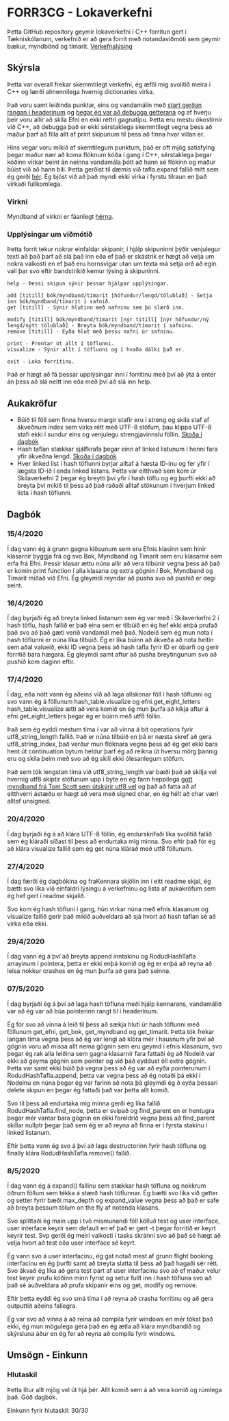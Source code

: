 # FORR3CG - Lokaverkefni
Þetta GitHub repository geymir lokaverkefni í C++ forritun gert í Tækniskólanum, verkefnið er að gera forrit með notandaviðmóti sem geymir bækur, myndbönd og tímarit. [Verkefnalýsing](https://github.com/gestskoli/FORR3CGV20_Lokaverkefni/blob/master/README.md#forr3cg-vor-2020---lokaverkefni-35)


Skýrsla
------

Þetta var overall frekar skemmtilegt verkefni, ég æfði mig svolítið meira í C++ og lærði almennilega hvernig dictionaries virka.

Það voru samt leiðinda punktar, eins og vandamálin með [start gerðan rangan í headerinum](https://github.com/hrolfurgylfa/FORR3CG-Vor-2020-Lokaverkefni#0752020) og [þegar ég var að debugga getterana](https://github.com/hrolfurgylfa/FORR3CG-Vor-2020-Lokaverkefni#0752020) og af hverju þeir voru allir að skila Efni en ekki réttri gagnatípu. Þetta eru mestu ókostirnir við C++, að debugga það er ekki sérstaklega skemmtilegt vegna þess að maður þarf að filla allt af print skipunum til þess að finna hvar villan er.

Hins vegar voru mikið af skemtilegum punktum, það er oft mjög satisfying þegar maður nær að koma flóknum kóða í gang í C++, sérstaklega þegar kóðinn virkar beint án neinna vandamála þótt að hann sé flókinn og maður búist við að hann bili. Þetta gerðist til dæmis við tafla.expand fallið mitt sem ég gerði [hér](https://github.com/hrolfurgylfa/FORR3CG-Vor-2020-Lokaverkefni#852020). Ég bjóst við að það myndi ekki virka í fyrstu tilraun en það virkaði fullkomlega.

### Virkni
Myndband af virkni er fáanlegt [hérna](https://youtu.be/crA-d0MCz4A).

### Upplýsingar um viðmótið
Þetta forrit tekur nokrar einfaldar skipanir, í hjálp skipuninni þýðir venjulegur texti að það þarf að slá það inn eða  ef það er skástrik er hægt að velja um nokra valkosti en ef það eru hornsvigar utan um texta má setja orð að egin vali þar svo eftir bandstrikið kemur lýsing á skipuninni.
```
help - Þessi skipun sýnir þessar hjálpar upplýsingar.

add [titill] bók/myndband/tímarit [höfundur/lengd/tölublað] - Setja inn bók/myndband/tímarit í safnið.
get [titill] - Sýnir hlutinn með nafninu sem þú slærð inn.

modify [titill] bók/myndband/tímarit [nýr titill] [nýr höfundur/ný lengd/nýtt tölublað] - Breyta bók/myndband/tímarit í safninu.
remove [titill] - Eyða hlut með þessu nafni úr safninu.

print - Prentar út allt í töflunni.
visualize - Sýnir allt í töflunni og í hvaða dálki það er.

exit - Loka forritinu.
```
Það er hægt að fá þessar upplýsingar inni í forritinu með því að ýta á enter án þess að slá neitt inn eða með því að slá inn help.


Aukakröfur
------

* Búið til föll sem finna hversu margir stafir eru í streng og skila staf af ákveðnum index sem virka rétt með UTF-8 stöfum, þau klippa UTF-8 stafi ekki í sundur eins og venjulegu strengjavinnslu föllin. [Skoða í dagbók](https://github.com/hrolfurgylfa/FORR3CG-Vor-2020-Lokaverkefni#1742020)
* Hash taflan stækkar sjálfkrafa þegar einn af linked listunum í henni fara yfir ákveðna lengd. [Skoða í dagbók](https://github.com/hrolfurgylfa/FORR3CG-Vor-2020-Lokaverkefni#852020)
* Hver linked list í hash töflunni byrjar alltaf á hæsta ID-inu og fer yfir í lægsta ID-ið í enda linked listans. Þetta var eitthvað sem kom úr Skilaverkefni 2 þegar ég breytti því yfir í hash töflu og ég þurfti ekki að breyta því mikið til þess að það raðaði alltaf stökunum í hverjum linked lista í hash töflunni.


Dagbók
------

### 15/4/2020
Í dag vann ég á grunn gagna klösunum sem eru Efnis klasinn sem hinir klasarnir byggja frá og svo Bok, Myndband og Timarit sem eru klasarnir sem erfa frá Efni. Þessir klasar ættu núna allir að vera tilbúnir vegna þess að það er komin print function í alla klasana og extra gögnin í Bok, Myndband og Timarit miðað við Efni. Ég gleymdi reyndar að pusha svo að pushið er degi seint.

### 16/4/2020
Í dag byrjaði ég að breyta linked listanum sem ég var með í Skilaverkefni 2 í hash töflu, hash fallið er það eina sem er tilbúið en ég hef ekki enþá prufað það svo að það gæti verið vandamál með það. Nodeið sem ég mun nota í hash töflunni er núna líka tilbúið. Ég er líka búinn að ákveða að nota heitin sem aðal valueið, ekki ID vegna þess að hash tafla fyrir ID er óþarfi og gerir forritið bara hægara. Ég gleymdi samt aftur að pusha breytingunum svo að pushið kom daginn eftir.

### 17/4/2020
Í dag, eða nótt vann ég aðeins við að laga allskonar föll í hash töflunni og svo vann ég á föllunum hash_table.visualize og efni.get_eight_letters hash_table.visualize ætti að vera komið en ég mun þurfa að kíkja aftur á efni.get_eight_letters þegar ég er búinn með utf8 föllin.

Það sem ég eyddi mestum tíma í var að vinna á bit operations fyrir utf8_string_length fallið. Það er núna tilbúið en þá er næsta skref að gera utf8_string_index, það verður mun flóknara vegna þess að ég get ekki bara hent út continuation bytum heldur þarf ég að reikna út hversu mörg þannig eru og skila þeim með svo að ég skili ekki ólesanlegum stöfum.

Það sem tók lengstan tíma við utf8_string_length var bæði það að skilja vel hvernig utf8 skiptir stöfunum upp í byte en ég fann heppilega [gott myndband frá Tom Scott sem útskýrir utf8 vel](https://youtu.be/MijmeoH9LT4) og það að fatta að af eitthverri ástæðu er hægt að vera með signed char, en ég hélt að char væri alltaf unsigned.

### 20/4/2020
Í dag byrjaði ég á að klára UTF-8 föllin, ég endurskrifaði líka svolítið fallið sem ég kláraði síðast til þess að endurtaka mig minna. Svo eftir það fór ég að klára visualize fallið sem ég get núna klárað með utf8 föllunum.

### 27/4/2020
Í dag færði ég dagbókina og fraKennara skjölin inn í eitt readme skjal, ég bætti svo líka við einfaldri lýsingu á verkefninu og lista af aukakröfum sem ég hef gert í readme skjalið.

Svo kom ég hash töfluni í gang, hún virkar núna með efnis klasanum og visualize fallið gerir það mikið auðveldara að sjá hvort að hash taflan sé að virka eða ekki.

### 29/4/2020
Í dag vann ég á því að breyta append inntakinu og RodudHashTafla arrayinum í pointera, þetta er ekki enþá komið og ég er enþá að reyna að leisa nokkur crashes en ég mun þurfa að gera það seinna.

### 07/5/2020
Í dag byrjaði ég á því að laga hash töfluna meðl hjálp kennarans, vandamálið var að ég var að búa pointerinn rangt til í headerinum.

Ég fór svo að vinna á leið til þess að sækja hluti úr hash töflunni með föllunum get_efni, get_bok, get_myndband og get_timarit. Þetta tók frekar langan tíma vegna þess að ég var lengi að klóra mér í hausnum yfir því að gögnin voru að missa allt nema gögnin sem eru geymd í efnis klasanum, svo þegar ég rak alla leiðina sem gagna klasarnir fara fattaði ég að Nodeið var ekki að geyma gögnin sem pointer og við það eyddust öll extra gögnin. Þetta var samt ekki búið þá vegna þess að ég var að eyða pointerunum í RodudHashTafla.append, þetta var vegna þess að ég notaði þá ekki í Nodeinu en núna þegar ég var farinn að nota þá gleymdi ég ð eyða þessari delete skipun en þegar ég fattaði það var þetta allt komið.

Svo til þess að endurtaka mig minna gerði ég líka fallið RodudHashTafla.find_node, þetta er svipað og find_parent en er hentugra þegar mér vantar bara gögnin en ekki foreldrið vegna þess að find_parent skillar nullptr þegar það sem ég er að reyna að finna er í fyrsta stakinu í linked listanum.

Eftir þetta vann ég svo á því að laga destructorinn fyrir hash töfluna og finally klára RodudHashTafla.remove() fallið.

### 8/5/2020
Í dag vann ég á expand() fallinu sem stækkar hash töfluna og nokkrum öðrum föllum sem tékka á stærð hash töflunnar. Ég bætti svo líka við getter og setter fyrir bæði max_depth og expand_value vegna þess að það er safe að breyta þessum tölum on the fly af notenda klasans.

Svo splittaði ég main upp í tvö mismunandi föll kölluð test og user interface, user interface keyrir sem default en ef það er gert -t þegar forritið er keyrt keyrir test. Svp gerði ég meiri valkosti í tasks skránni svo að það sé hægt að velja hvort að test eða user interface sé keyrt.

Ég vann svo á user interfacinu, ég gat notað mest af grunn flight booking interfacinu en ég þurfti samt að breyta slatta til þess að það hagaði sér rétt. Svo ákvað ég líka að gera test part af user interfacinu svo að ef maður velur test keyrir prufu kóðinn minn fyrist og setur fullt inn í hash töfluna svo að það sé auðveldara að prufa skipanir eins og get, modify og remove.

Eftir þetta eyddi ég svo smá tíma í að reyna að crasha forritinu og að gera outputtið aðeins fallegra.

Ég var svo að vinna á að reina að compila fyrir windows en mér tókst það ekki, ég mun mögulega gera það en ég ætla að klára myndbandið og skýrsluna áður en ég fer að reyna að compila fyrir windows.


Umsögn - Einkunn
------

### Hlutaskil

Þetta lítur allt mjög vel út hjá þér. Allt komið sem á að vera komið og rúmlega það. Góð dagbók.

Einkunn fyrir hlutaskil: 30/30
